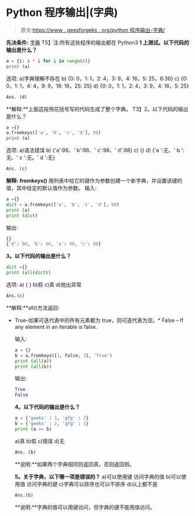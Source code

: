 # Python 程序输出|(字典)

> 原文:[https://www . geesforgeks . org/python 程序输出-字典/](https://www.geeksforgeeks.org/output-of-python-programs-dictionary/)

**先决条件:** [字典](https://www.geeksforgeeks.org/python-set-4-dictionary-keywords-python/)
T5】注:所有这些程序的输出都在 Python3
**1 上测试。以下代码的输出是什么？**

```py
a = {i: i * i for i in range(6)}
print (a)
```

选项:
a)字典理解不存在
b) {0: 0，1: 1，2: 4，3: 9，4: 16，5: 25，6:36}
c) {0: 0，1: 1，4: 4，9: 9，16: 16，25: 25}
d) {0: 0，1: 1，2: 4，3: 9，4: 16，5: 25}

```py
Ans. (d)
```

**解释:**上面这段用花括号写的代码生成了整个字典。
T3】2。以下代码的输出是什么？

```py
a ={}
a.fromkeys(['a', 'b', 'c', 'd'], 98)
print (a)
```

选项:
a)语法错误
b) {'a':98、' b':98、' c':98、' d':98}
c) {}
d) {'a ':无、' b ':无、' c ':无。' d ':无}

```py
Ans. (c)

```

**解释:** **fromkeys()** 用列表中给它的键作为参数创建一个新字典，并设置该键的值，其中给定的默认值作为参数。
输入:

```py
a ={}
dict = a.fromkeys(['a', 'b', 'c', 'd'], 98)
print (a)
print (dict)
```

输出:

```py
{}
{'d': 98, 'b': 98, 'a': 98, 'c': 98}

```

**3。以下代码的输出是什么？**

```py
dict ={}
print (all(dict))
```

选项:
a) { }
b)假
c)真
d)抛出异常

```py
Ans.(c)

```

**解释:**all()方法返回:

*   True–如果可迭代表中的所有元素都为 true，则可迭代表为空。*   False – If any element in an iterable is false.

    输入:

    ```py
    a = {}
    b = a.fromkeys([1, False, 3], 'True')
    print (all(a))
    print (all(b))
    ```

    输出:

    ```py
    True
    False

    ```

    **4。以下代码的输出是什么？**

    ```py
    a = {'geeks' : 1, 'gfg' : 2}
    b = {'geeks' : 2, 'gfg' : 1}
    print (a == b) 
    ```

    a)真
    b)假
    c)错误
    d)无

    ```py
    Ans. (b)

    ```

    **说明:**如果两个字典相同则返回真，否则返回假。

    **5。关于字典，以下哪一项是错误的？**
    a)可以使用键
    访问字典的值 b)可以使用值
    访问字典的键 c)字典可以排序也可以不排序
    d)以上都不是

    ```py
    Ans.(b)

    ```

    **说明:**字典的值可以用键访问，但字典的键不能用值访问。